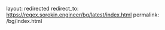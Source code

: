 layout: redirected
redirect_to: https://regex.sorokin.engineer/bg/latest/index.html
permalink: /bg/index.html
